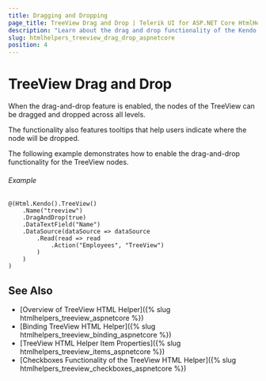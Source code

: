 ```yaml
---
title: Dragging and Dropping
page_title: TreeView Drag and Drop | Telerik UI for ASP.NET Core HtmlHelpers
description: "Learn about the drag and drop functionality of the Kendo UI TreeView HtmlHelper for ASP.NET Core (MVC 6 or ASP.NET Core MVC)."
slug: htmlhelpers_treeview_drag_drop_aspnetcore
position: 4
---
```


# TreeView Drag and Drop

When the drag-and-drop feature is enabled, the nodes of the TreeView can be dragged and dropped across all levels.

The functionality also features tooltips that help users indicate where the node will be dropped.

The following example demonstrates how to enable the drag-and-drop functionality for the TreeView nodes.

###### Example

    @(Html.Kendo().TreeView()
        .Name("treeview")
        .DragAndDrop(true)
        .DataTextField("Name")
        .DataSource(dataSource => dataSource
            .Read(read => read
                .Action("Employees", "TreeView")
            )
        )
    )

## See Also

* [Overview of TreeView HTML Helper]({% slug htmlhelpers_treeview_aspnetcore %})
* [Binding TreeView HTML Helper]({% slug htmlhelpers_treeview_binding_aspnetcore %})
* [TreeView HTML Helper Item Properties]({% slug htmlhelpers_treeview_items_aspnetcore %})
* [Checkboxes Functionality of the TreeView HTML Helper]({% slug htmlhelpers_treeview_checkboxes_aspnetcore %})
